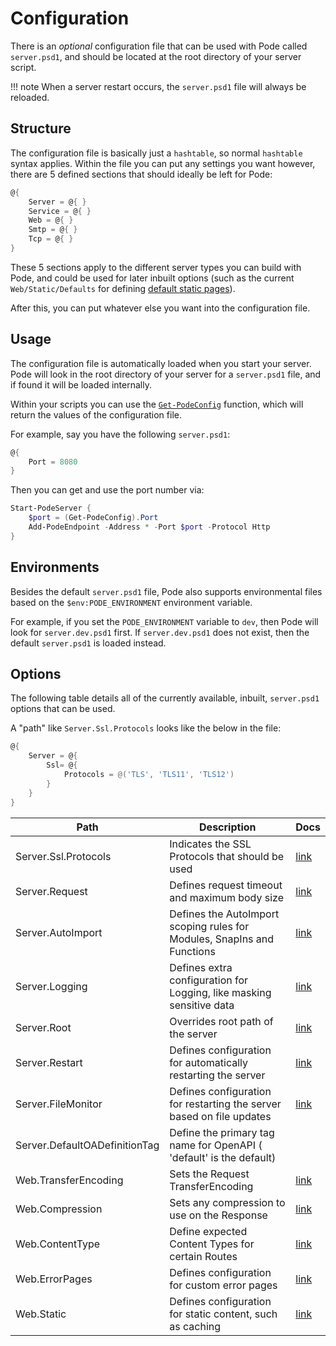 # Configuration

There is an *optional* configuration file that can be used with Pode called `server.psd1`, and should be located at the root directory of your server script.

!!! note
    When a server restart occurs, the `server.psd1` file will always be reloaded.

## Structure

The configuration file is basically just a `hashtable`, so normal `hashtable` syntax applies. Within the file you can put any settings you want however, there are 5 defined sections that should ideally be left for Pode:

```powershell
@{
    Server = @{ }
    Service = @{ }
    Web = @{ }
    Smtp = @{ }
    Tcp = @{ }
}
```

These 5 sections apply to the different server types you can build with Pode, and could be used for later inbuilt options (such as the current `Web/Static/Defaults` for defining [default static pages](../Routes/Overview#default-pages)).

After this, you can put whatever else you want into the configuration file.

## Usage

The configuration file is automatically loaded when you start your server. Pode will look in the root directory of your server for a `server.psd1` file, and if found it will be loaded internally.

Within your scripts you can use the [`Get-PodeConfig`](../../Functions/Utilities/Get-PodeConfig) function, which will return the values of the configuration file.

For example, say you have the following `server.psd1`:

```powershell
@{
    Port = 8080
}
```

Then you can get and use the port number via:

```powershell
Start-PodeServer {
    $port = (Get-PodeConfig).Port
    Add-PodeEndpoint -Address * -Port $port -Protocol Http
}
```

## Environments

Besides the default `server.psd1` file, Pode also supports environmental files based on the `$env:PODE_ENVIRONMENT` environment variable.

For example, if you set the `PODE_ENVIRONMENT` variable to `dev`, then Pode will look for `server.dev.psd1` first. If `server.dev.psd1` does not exist, then the default `server.psd1` is loaded instead.

## Options

The following table details all of the currently available, inbuilt, `server.psd1` options that can be used.

A "path" like `Server.Ssl.Protocols` looks like the below in the file:

```powershell
@{
    Server = @{
        Ssl= @{
            Protocols = @('TLS', 'TLS11', 'TLS12')
        }
    }
}
```

| Path                          | Description                                                             | Docs                                       |
| ----------------------------- | ----------------------------------------------------------------------- | ------------------------------------------ |
| Server.Ssl.Protocols          | Indicates the SSL Protocols that should be used                         | [link](../Certificates)                    |
| Server.Request                | Defines request timeout and maximum body size                           | [link](../RequestLimits)                   |
| Server.AutoImport             | Defines the AutoImport scoping rules for Modules, SnapIns and Functions | [link](../Scoping)                         |
| Server.Logging                | Defines extra configuration for Logging, like masking sensitive data    | [link](../Logging/Overview)                |
| Server.Root                   | Overrides root path of the server                                       | [link](../Misc/ServerRoot)                 |
| Server.Restart                | Defines configuration for automatically restarting the server           | [link](../Restarting/Types/AutoRestarting) |
| Server.FileMonitor            | Defines configuration for restarting the server based on file updates   | [link](../Restarting/Types/FileMonitoring) |
| Server.DefaultOADefinitionTag | Define the primary tag name for OpenAPI ( 'default' is the default)     |                                            |
| Web.TransferEncoding          | Sets the Request TransferEncoding                                       | [link](../Compression/Requests)            |
| Web.Compression               | Sets any compression to use on the Response                             | [link](../Compression/Responses)           |
| Web.ContentType               | Define expected Content Types for certain Routes                        | [link](../Routes/Utilities/ContentTypes)   |
| Web.ErrorPages                | Defines configuration for custom error pages                            | [link](../Routes/Utilities/ErrorPages)     |
| Web.Static                    | Defines configuration for static content, such as caching               | [link](../Routes/Utilities/StaticContent)  |

